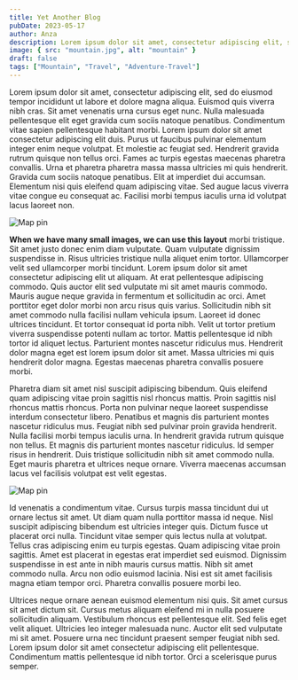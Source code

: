 ```yaml
---
title: Yet Another Blog
pubDate: 2023-05-17
author: Anza
description: Lorem ipsum dolor sit amet, consectetur adipiscing elit, sed do eiusmod tempor incididunt ut labore et dolore magna aliqua. Enim praesent elementum facilisis leo vel. Felis bibendum ut tristique et egestas quis ipsum. Molestie a iaculis at erat pellentesque adipiscing commodo elit. Scelerisque purus semper eget duis at tellus at urna. Quis hendrerit dolor magna eget est lorem ipsum dolor. Praesent semper feugiat nibh sed pulvinar. Molestie a iaculis at erat pellentesque. Varius sit amet mattis vulputate enim nulla. Sed risus pretium quam vulputate dignissim suspendisse in. Sed adipiscing diam donec adipiscing tristique risus nec. Cras adipiscing enim eu turpis. Sed velit dignissim sodales ut eu sem integer vitae. Massa tempor nec feugiat nisl pretium fusce id velit.
image: { src: "mountain.jpg", alt: "mountain" }
draft: false
tags: ["Mountain", "Travel", "Adventure-Travel"]
---
```


<p class="blog-text">
Lorem ipsum dolor sit amet, consectetur adipiscing elit, sed do eiusmod tempor incididunt ut labore et dolore magna aliqua. Euismod quis viverra nibh cras. Sit amet venenatis urna cursus eget nunc. Nulla malesuada pellentesque elit eget gravida cum sociis natoque penatibus. Condimentum vitae sapien pellentesque habitant morbi. Lorem ipsum dolor sit amet consectetur adipiscing elit duis. Purus ut faucibus pulvinar elementum integer enim neque volutpat. Et molestie ac feugiat sed. Hendrerit gravida rutrum quisque non tellus orci. Fames ac turpis egestas maecenas pharetra convallis. Urna et pharetra pharetra massa massa ultricies mi quis hendrerit. Gravida cum sociis natoque penatibus. Elit at imperdiet dui accumsan. Elementum nisi quis eleifend quam adipiscing vitae. Sed augue lacus viverra vitae congue eu consequat ac. Facilisi morbi tempus iaculis urna id volutpat lacus laoreet non.
</p>
<img class=" my-6 w-[26rem] lg:w-72 lg:float-left lg:mr-4" src="/mountain.jpg" alt="Map pin">

<p class="blog-text">
<strong>When we have many small images, we can use this layout</strong> morbi tristique. Sit amet justo donec enim diam vulputate. Quam vulputate dignissim suspendisse in. Risus ultricies tristique nulla aliquet enim tortor. Ullamcorper velit sed ullamcorper morbi tincidunt. Lorem ipsum dolor sit amet consectetur adipiscing elit ut aliquam. At erat pellentesque adipiscing commodo. Quis auctor elit sed vulputate mi sit amet mauris commodo. Mauris augue neque gravida in fermentum et sollicitudin ac orci. Amet porttitor eget dolor morbi non arcu risus quis varius. Sollicitudin nibh sit amet commodo nulla facilisi nullam vehicula ipsum. Laoreet id donec ultrices tincidunt. Et tortor consequat id porta nibh. Velit ut tortor pretium viverra suspendisse potenti nullam ac tortor. Mattis pellentesque id nibh tortor id aliquet lectus. Parturient montes nascetur ridiculus mus. Hendrerit dolor magna eget est lorem ipsum dolor sit amet. Massa ultricies mi quis hendrerit dolor magna. Egestas maecenas pharetra convallis posuere morbi.
</p>
<p class="blog-text">
Pharetra diam sit amet nisl suscipit adipiscing bibendum. Quis eleifend quam adipiscing vitae proin sagittis nisl rhoncus mattis. Proin sagittis nisl rhoncus mattis rhoncus. Porta non pulvinar neque laoreet suspendisse interdum consectetur libero. Penatibus et magnis dis parturient montes nascetur ridiculus mus. Feugiat nibh sed pulvinar proin gravida hendrerit. Nulla facilisi morbi tempus iaculis urna. In hendrerit gravida rutrum quisque non tellus. Et magnis dis parturient montes nascetur ridiculus. Id semper risus in hendrerit. Duis tristique sollicitudin nibh sit amet commodo nulla. Eget mauris pharetra et ultrices neque ornare. Viverra maecenas accumsan lacus vel facilisis volutpat est velit egestas.
</p>
<img class=" my-6 lg:w-72 lg:float-right lg:ml-4" src="/mappin.png" alt="Map pin">

<p class="blog-text">
Id venenatis a condimentum vitae. Cursus turpis massa tincidunt dui ut ornare lectus sit amet. Ut diam quam nulla porttitor massa id neque. Nisl suscipit adipiscing bibendum est ultricies integer quis. Dictum fusce ut placerat orci nulla. Tincidunt vitae semper quis lectus nulla at volutpat. Tellus cras adipiscing enim eu turpis egestas. Quam adipiscing vitae proin sagittis. Amet est placerat in egestas erat imperdiet sed euismod. Dignissim suspendisse in est ante in nibh mauris cursus mattis. Nibh sit amet commodo nulla. Arcu non odio euismod lacinia. Nisi est sit amet facilisis magna etiam tempor orci. Pharetra convallis posuere morbi leo.
</p>
<p class="blog-text">
Ultrices neque ornare aenean euismod elementum nisi quis. Sit amet cursus sit amet dictum sit. Cursus metus aliquam eleifend mi in nulla posuere sollicitudin aliquam. Vestibulum rhoncus est pellentesque elit. Sed felis eget velit aliquet. Ultricies leo integer malesuada nunc. Auctor elit sed vulputate mi sit amet. Posuere urna nec tincidunt praesent semper feugiat nibh sed. Lorem ipsum dolor sit amet consectetur adipiscing elit pellentesque. Condimentum mattis pellentesque id nibh tortor. Orci a scelerisque purus semper.

</p>
